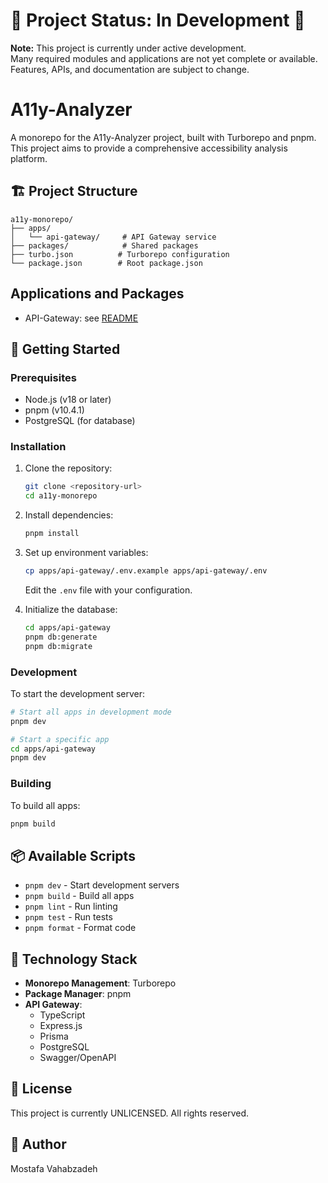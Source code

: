 # 🚧 Project Status: In Development 🚧

**Note:** This project is currently under active development.  
Many required modules and applications are not yet complete or available.  
Features, APIs, and documentation are subject to change.

# A11y-Analyzer

A monorepo for the A11y-Analyzer project, built with Turborepo and pnpm. This project aims to provide a comprehensive accessibility analysis platform.

## 🏗️ Project Structure

```
a11y-monorepo/
├── apps/
│   └── api-gateway/     # API Gateway service
├── packages/            # Shared packages
├── turbo.json          # Turborepo configuration
└── package.json        # Root package.json
```

## Applications and Packages

- API-Gateway: see [README](./apps/api-gateway/README.md)

## 🚀 Getting Started

### Prerequisites

- Node.js (v18 or later)
- pnpm (v10.4.1)
- PostgreSQL (for database)

### Installation

1. Clone the repository:

   ```bash
   git clone <repository-url>
   cd a11y-monorepo
   ```

2. Install dependencies:

   ```bash
   pnpm install
   ```

3. Set up environment variables:

   ```bash
   cp apps/api-gateway/.env.example apps/api-gateway/.env
   ```

   Edit the `.env` file with your configuration.

4. Initialize the database:
   ```bash
   cd apps/api-gateway
   pnpm db:generate
   pnpm db:migrate
   ```

### Development

To start the development server:

```bash
# Start all apps in development mode
pnpm dev

# Start a specific app
cd apps/api-gateway
pnpm dev
```

### Building

To build all apps:

```bash
pnpm build
```

## 📦 Available Scripts

- `pnpm dev` - Start development servers
- `pnpm build` - Build all apps
- `pnpm lint` - Run linting
- `pnpm test` - Run tests
- `pnpm format` - Format code

## 🔧 Technology Stack

- **Monorepo Management**: Turborepo
- **Package Manager**: pnpm
- **API Gateway**:
  - TypeScript
  - Express.js
  - Prisma
  - PostgreSQL
  - Swagger/OpenAPI

## 📄 License

This project is currently UNLICENSED. All rights reserved.

## 👤 Author

Mostafa Vahabzadeh
